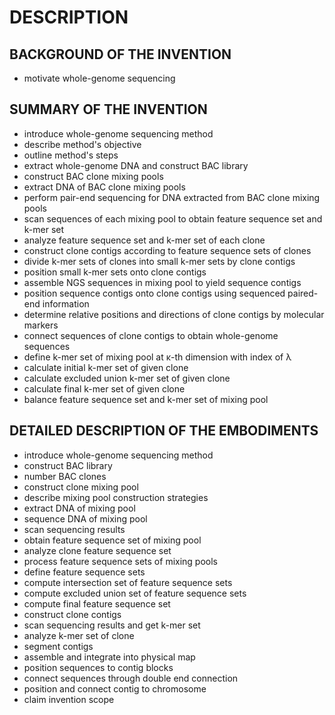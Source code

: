 # DESCRIPTION

## BACKGROUND OF THE INVENTION

- motivate whole-genome sequencing

## SUMMARY OF THE INVENTION

- introduce whole-genome sequencing method
- describe method's objective
- outline method's steps
- extract whole-genome DNA and construct BAC library
- construct BAC clone mixing pools
- extract DNA of BAC clone mixing pools
- perform pair-end sequencing for DNA extracted from BAC clone mixing pools
- scan sequences of each mixing pool to obtain feature sequence set and k-mer set
- analyze feature sequence set and k-mer set of each clone
- construct clone contigs according to feature sequence sets of clones
- divide k-mer sets of clones into small k-mer sets by clone contigs
- position small k-mer sets onto clone contigs
- assemble NGS sequences in mixing pool to yield sequence contigs
- position sequence contigs onto clone contigs using sequenced paired-end information
- determine relative positions and directions of clone contigs by molecular markers
- connect sequences of clone contigs to obtain whole-genome sequences
- define k-mer set of mixing pool at κ-th dimension with index of λ
- calculate initial k-mer set of given clone
- calculate excluded union k-mer set of given clone
- calculate final k-mer set of given clone
- balance feature sequence set and k-mer set of mixing pool

## DETAILED DESCRIPTION OF THE EMBODIMENTS

- introduce whole-genome sequencing method
- construct BAC library
- number BAC clones
- construct clone mixing pool
- describe mixing pool construction strategies
- extract DNA of mixing pool
- sequence DNA of mixing pool
- scan sequencing results
- obtain feature sequence set of mixing pool
- analyze clone feature sequence set
- process feature sequence sets of mixing pools
- define feature sequence sets
- compute intersection set of feature sequence sets
- compute excluded union set of feature sequence sets
- compute final feature sequence set
- construct clone contigs
- scan sequencing results and get k-mer set
- analyze k-mer set of clone
- segment contigs
- assemble and integrate into physical map
- position sequences to contig blocks
- connect sequences through double end connection
- position and connect contig to chromosome
- claim invention scope


